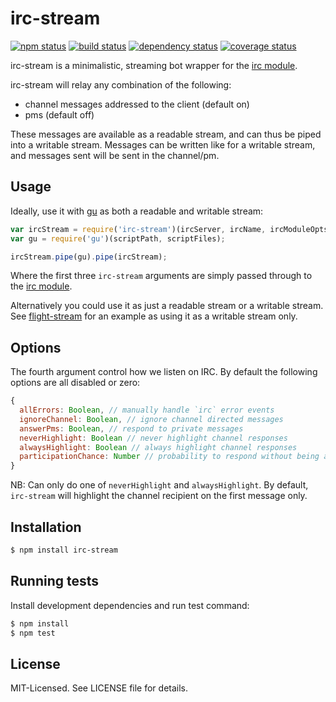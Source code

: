 # irc-stream
[![npm status](http://img.shields.io/npm/v/irc-stream.svg)](https://www.npmjs.org/package/irc-stream)
[![build status](https://secure.travis-ci.org/clux/irc-stream.svg)](http://travis-ci.org/clux/irc-stream)
[![dependency status](https://david-dm.org/clux/irc-stream.svg)](https://david-dm.org/clux/irc-stream)
[![coverage status](http://img.shields.io/coveralls/clux/irc-stream.svg)](https://coveralls.io/r/clux/irc-stream)

irc-stream is a minimalistic, streaming bot wrapper for the [irc module](https://npmjs.org/package/irc).

irc-stream will relay any combination of the following:

- channel messages addressed to the client (default on)
- pms (default off)

These messages are available as a readable stream, and can thus be piped into a writable stream.
Messages can be written like for a writable stream, and messages sent will be sent in the channel/pm.


## Usage
Ideally, use it with [gu](https://npmjs.org/package/gu) as both a readable and writable stream:

```js
var ircStream = require('irc-stream')(ircServer, ircName, ircModuleOpts, ircStreamOpts);
var gu = require('gu')(scriptPath, scriptFiles);

ircStream.pipe(gu).pipe(ircStream);
```

Where the first three `irc-stream` arguments are simply passed through to the [irc module](https://npmjs.org/package/irc).

Alternatively you could use it as just a readable stream or a writable stream. See [flight-stream](https://github.com/clux/flight-stream) for an example as using it as a writable stream only.


## Options
The fourth argument control how we listen on IRC. By default the following options are all disabled or zero:

```js
{
  allErrors: Boolean, // manually handle `irc` error events
  ignoreChannel: Boolean, // ignore channel directed messages
  answerPms: Boolean, // respond to private messages
  neverHighlight: Boolean // never highlight channel responses
  alwaysHighlight: Boolean // always highlight channel responses
  participationChance: Number // probability to respond without being addressed
}
```

NB: Can only do one of `neverHighlight` and `alwaysHighlight`. By default, `irc-stream` will highlight the channel recipient on the first message only.

## Installation

```sh
$ npm install irc-stream
```

## Running tests
Install development dependencies and run test command:

```sh
$ npm install
$ npm test
```

## License
MIT-Licensed. See LICENSE file for details.
